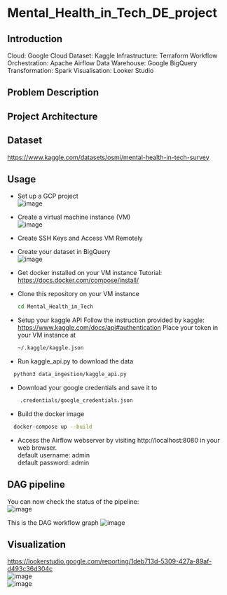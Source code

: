 # Mental_Health_in_Tech_DE_project

## Introduction
Cloud: Google Cloud
Dataset: Kaggle
Infrastructure: Terraform
Workflow Orchestration: Apache Airflow
Data Warehouse: Google BigQuery
Transformation: Spark
Visualisation: Looker Studio
    
## Problem Description

## Project Architecture

## Dataset
https://www.kaggle.com/datasets/osmi/mental-health-in-tech-survey

## Usage
- Set up a GCP project<br>
  ![image](https://github.com/user-attachments/assets/16ae08fe-ec2b-46b7-a6ff-34abf498e682)

- Create a virtual machine instance (VM)<br>
  ![image](https://github.com/user-attachments/assets/42d270e7-0caf-48af-a906-ec653e70d77e)

- Create SSH Keys and Access VM Remotely

- Create your dataset in BigQuery<br>
  ![image](https://github.com/user-attachments/assets/debf9503-a818-44d6-bdd8-bc74fa58dc1b)

- Get docker installed on your VM instance
  Tutorial: https://docs.docker.com/compose/install/

- Clone this repository on your VM instance
  ```bash
  cd Mental_Health_in_Tech
  ```
- Setup your kaggle API
  Follow the instruction provided by kaggle: https://www.kaggle.com/docs/api#authentication
  Place your token in your VM instance at
  ```bash
  ~/.kaggle/kaggle.json
  ```
- Run kaggle_api.py to download the data
```bash
  python3 data_ingestion/kaggle_api.py
```
- Download your google credentials and save it to
```bash
    .credentials/google_credentials.json
```  
- Build the docker image
```bash
  docker-compose up --build
```
- Access the Airflow webserver by visiting http://localhost:8080 in your web browser.<br>
  default username: admin<br>
  default password: admin<br>

## DAG pipeline
You can now check the status of the pipeline:<br>
![image](https://github.com/user-attachments/assets/2ccdee5a-d9ee-4097-a29b-85df9aa9165a)

This is the DAG workflow graph
![image](https://github.com/user-attachments/assets/065feb83-98ff-4d0f-96cf-ece6fa1727fa)

## Visualization
https://lookerstudio.google.com/reporting/1deb713d-5309-427a-89af-d493c36d304c
<br> 
![image](https://github.com/user-attachments/assets/8237f3ad-2d57-4abd-9a5f-7be35ed6aadf)
<br> 
![image](https://github.com/user-attachments/assets/a80b8b59-5e46-474c-8705-aa10cb19439e)

